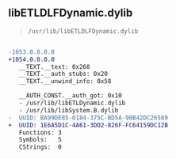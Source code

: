 ## libETLDLFDynamic.dylib

> `/usr/lib/libETLDLFDynamic.dylib`

```diff

-1053.0.0.0.0
+1054.0.0.0.0
   __TEXT.__text: 0x268
   __TEXT.__auth_stubs: 0x20
   __TEXT.__unwind_info: 0x58

   __AUTH_CONST.__auth_got: 0x10
   - /usr/lib/libETLDynamic.dylib
   - /usr/lib/libSystem.B.dylib
-  UUID: BA99DE85-0184-375C-BD5A-90B42DC26589
+  UUID: 1E6A5D1C-4A61-3DD2-826F-FC64159DC12B
   Functions: 3
   Symbols:   5
   CStrings:  0

```
